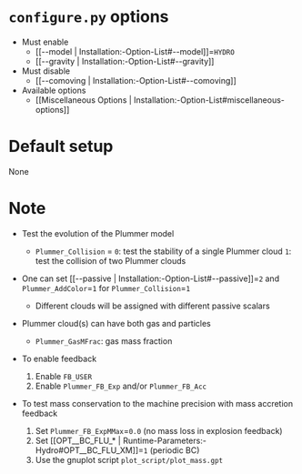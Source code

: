 # `configure.py` options
- Must enable
   - [[--model | Installation:-Option-List#--model]]=`HYDRO`
   - [[--gravity | Installation:-Option-List#--gravity]]
- Must disable
   - [[--comoving | Installation:-Option-List#--comoving]]
- Available options
   - [[Miscellaneous Options | Installation:-Option-List#miscellaneous-options]]


# Default setup
None


# Note
- Test the evolution of the Plummer model
   - `Plummer_Collision` = `0`: test the stability of a single Plummer cloud
                           `1`: test the collision of two Plummer clouds

- One can set [[--passive | Installation:-Option-List#--passive]]=`2`
  and `Plummer_AddColor`=`1` for `Plummer_Collision`=`1`
   - Different clouds will be assigned with different passive scalars

- Plummer cloud(s) can have both gas and particles
   - `Plummer_GasMFrac`: gas mass fraction

- To enable feedback
   1. Enable `FB_USER`
   2.  Enable `Plummer_FB_Exp` and/or `Plummer_FB_Acc`

- To test mass conservation to the machine precision with mass accretion feedback
   1. Set `Plummer_FB_ExpMMax`=`0.0` (no mass loss in explosion feedback)
   2. Set [[OPT__BC_FLU_* | Runtime-Parameters:-Hydro#OPT__BC_FLU_XM]]=`1` (periodic BC)
   3. Use the gnuplot script `plot_script/plot_mass.gpt`
